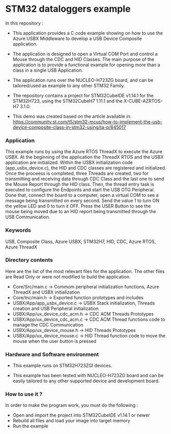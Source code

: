 # STM32 dataloggers example 

In this repository : 

* This application provides a C code example showing on how to use the Azure USBX Middleware to develop a USB Device Composite application.
* The application is designed to open a Virtual COM Port and control a Mouse through the CDC and HID Classes. The main purpose of the application is to provide a functional example for opening more than a class in a single USB Application.
* The application runs over the NUCLEO-H723ZG board, and can be tailored/used as example to any other STM32 Family. 
* The repository contains a project for STM32CubeIDE v1.14.1 for the STM32H723, using the STM32CubeH7 1.11.1 and the X-CUBE-AZRTOS-H7 3.1.0.

* This demo was created based on the article available in: https://community.st.com/t5/stm32-mcus/how-to-implement-the-usb-device-composite-class-in-stm32-using/ta-p/645017

### <b>Application</b>

  This example runs by using the Azure RTOS ThreadX to execute the Azure USBX. At the beginning of the application the ThreadX RTOS and the USBX application are initialized. 
  Within the USBX initialization code (app_usbx_device.c), the HID and CDC classes are registered and initialized. Once the proceess is completed, three Threads are created, two for transmitting and receiving data through CDC Class and the last one to send the Mouse Report through the HID class.
  Then, the thread entry task is executed to configure the Endpoints and start the USB OTG Peripheral. Done that, connect the board to a computer, open a virtual COM to see a message being transmitted on every second. Send the value 1 to turn ON the yellow LED and 0 to turn it OFF. Press the USER Button to see the mouse being moved due to an HID report being transmitted through the USB Communication.

### <b>Keywords</b>

USB, Composite Class, Azure USBX, STM32H7, HID, CDC, Azure RTOS, Azure ThreadX

### <b>Directory contents</b>

   Here are the list of the most relevant files for the application. The other files are Read Only or were not modified to build the application.

  - Core/Src/main.c                                            -> Commom peripheral initialization functions, Azure ThreadX and USBX initialization
  - Core/Inc/main.h                                            -> Exported function prototypes and includes
  - USBX/App/app_usbx_device.c                                 -> USBX Stack initialization, Threads creation and USB Peripheral initialization
  - USBX/App/ux_device_cdc_acm.h                               -> CDC ACM Threads Prototypes
  - USBX/App/ux_device_cdc_acm.c                               -> CDC ACM Thread functions code to manage the CDC Communication
  - USBX/App/ux_device_mouse.h                                 -> HID Threads Prototypes
  - USBX/App/ux_device_mouse.c                                 -> HID Thread function code to move the mouse when the user button is pressed


### <b>Hardware and Software environment</b>

  - This example runs on STM32H723ZGI devices.

  - This example has been tested with NUCLEO-H723ZG board and can be
    easily tailored to any other supported device and development board.

### <b>How to use it ?</b>

In order to make the program work, you must do the following :

 - Open and import the project into STM32CubeIDE v1.14.1 or newer
 - Rebuild all files and load your image into target memory
 - Run the example